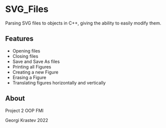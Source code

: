 # SVG_Files

Parsing SVG files to objects in C++, giving the ability to easily modify them.  

## Features

* Opening files  
* Closing files  
* Save and Save As files  
* Printing all Figures  
* Creating a new Figure  
* Erasing a Figure  
* Translating figures horizontally and vertically  
  
## About
Project 2 OOP FMI  
  
Georgi Krastev 2022  
